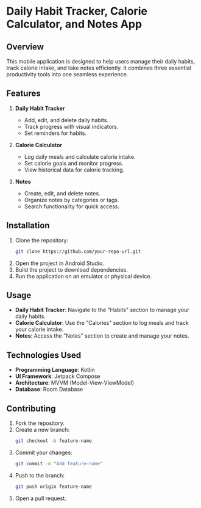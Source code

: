 
# Daily Habit Tracker, Calorie Calculator, and Notes App

## Overview
This mobile application is designed to help users manage their daily habits, track calorie intake, and take notes efficiently. It combines three essential productivity tools into one seamless experience.

## Features
1. **Daily Habit Tracker**
    - Add, edit, and delete daily habits.
    - Track progress with visual indicators.
    - Set reminders for habits.

2. **Calorie Calculator**
    - Log daily meals and calculate calorie intake.
    - Set calorie goals and monitor progress.
    - View historical data for calorie tracking.

3. **Notes**
    - Create, edit, and delete notes.
    - Organize notes by categories or tags.
    - Search functionality for quick access.

## Installation
1. Clone the repository:
   ```bash
   git clone https://github.com/your-repo-url.git
   ```
2. Open the project in Android Studio.
3. Build the project to download dependencies.
4. Run the application on an emulator or physical device.

## Usage
- **Daily Habit Tracker**: Navigate to the "Habits" section to manage your daily habits.
- **Calorie Calculator**: Use the "Calories" section to log meals and track your calorie intake.
- **Notes**: Access the "Notes" section to create and manage your notes.

## Technologies Used
- **Programming Language**: Kotlin
- **UI Framework**: Jetpack Compose
- **Architecture**: MVVM (Model-View-ViewModel)
- **Database**: Room Database

## Contributing
1. Fork the repository.
2. Create a new branch:
   ```bash
   git checkout -b feature-name
   ```
3. Commit your changes:
   ```bash
   git commit -m "Add feature-name"
   ```
4. Push to the branch:
   ```bash
   git push origin feature-name
   ```
5. Open a pull request.


